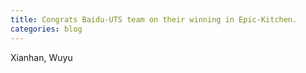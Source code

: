 ```yaml
---
title: Congrats Baidu-UTS team on their winning in Epic-Kitchen.
categories: blog
---
```


Xianhan, Wuyu
